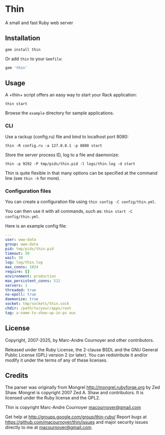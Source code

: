 # Thin

A small and fast Ruby web server

## Installation

```
gem install thin
```

Or add `thin` to your `Gemfile`:

```ruby
gem 'thin'
```

## Usage

A +thin+ script offers an easy way to start your Rack application:

```
thin start
```

Browse the `example` directory for sample applications.

### CLI

Use a rackup (config.ru) file and bind to localhost port 8080:

```
thin -R config.ru -a 127.0.0.1 -p 8080 start
```

Store the server process ID, log to a file and daemonize:

```
thin -p 9292 -P tmp/pids/thin.pid -l logs/thin.log -d start
```

Thin is quite flexible in that many options can be specified at the command line (see `thin -h` for more).

### Configuration files

You can create a configuration file using `thin config -C config/thin.yml`.

You can then use it with all commands, such as: `thin start -C config/thin.yml`.

Here is an example config file:

```yaml
--- 
user: www-data
group: www-data
pid: tmp/pids/thin.pid
timeout: 30
wait: 30
log: log/thin.log
max_conns: 1024
require: []
environment: production
max_persistent_conns: 512
servers: 1
threaded: true
no-epoll: true
daemonize: true
socket: tmp/sockets/thin.sock
chdir: /path/to/your/apps/root
tag: a-name-to-show-up-in-ps aux
```

## License

Copyright, 2007-2025, by Marc-Andre Cournoyer and other contributors.

Released under the Ruby License, the 2-clause BSDL and the GNU General Public License (GPL) version 2 (or later). You can redistribute it and/or modify it under the terms of any of these licenses.

## Credits

The parser was originally from Mongrel http://mongrel.rubyforge.org by Zed Shaw.
Mongrel is copyright 2007 Zed A. Shaw and contributors. It is licensed under
the Ruby license and the GPL2.

Thin is copyright Marc-Andre Cournoyer <macournoyer@gmail.com>

Get help at http://groups.google.com/group/thin-ruby/
Report bugs at https://github.com/macournoyer/thin/issues
and major security issues directly to me at macournoyer@gmail.com.
